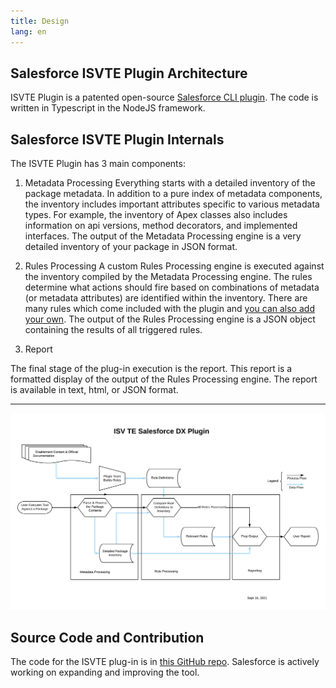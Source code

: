 ```yaml
---
title: Design
lang: en
---
```


## Salesforce ISVTE Plugin Architecture

ISVTE Plugin is a patented open-source [Salesforce CLI plugin](https://developer.salesforce.com/docs/atlas.en-us.sfdx_cli_plugins.meta/sfdx_cli_plugins/cli_plugins_architecture.htm). The code is written in Typescript in the NodeJS framework.

## Salesforce ISVTE Plugin Internals

The ISVTE Plugin has 3 main components:

1. Metadata Processing
Everything starts with a detailed inventory of the package metadata. In addition to a pure index of metadata components, the inventory includes important attributes specific to various metadata types. For example, the inventory of Apex classes also includes information on api versions, method decorators, and implemented interfaces. The output of the Metadata Processing engine is a very detailed inventory of your package in JSON format.

2. Rules Processing
A custom Rules Processing engine is executed against the inventory compiled by the Metadata Processing engine. The rules determine what actions should fire based on combinations of metadata (or metadata attributes) are identified within the inventory. There are many rules which come included with the plugin and [you can also add your own](./custom-rules/author.md). The output of the Rules Processing engine is a JSON object containing the results of all triggered rules.

3. Report

The final stage of the plug-in execution is the report. This report is a formatted display of the output of the Rules Processing engine. The report is available in text, html, or JSON format.

-------

![Plugin Architecture](./assets/images/ISVTEPluginFlow.png)


## Source Code and Contribution

The code for the ISVTE plug-in is in [this GitHub repo](https://github.com/forcedotcom/isvte-sfdx-plugin). Salesforce is actively working on expanding and improving the tool.



